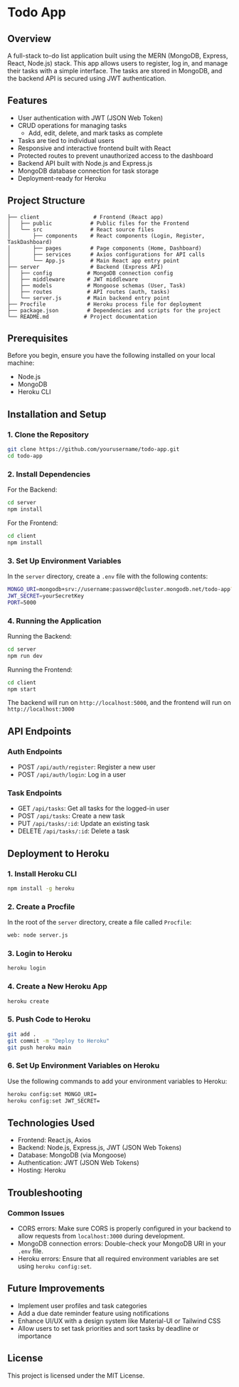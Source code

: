 # Todo App

## Overview
A full-stack to-do list application built using the MERN (MongoDB, Express, React, Node.js) stack. This app allows users to register, log in, and manage their tasks with a simple interface. The tasks are stored in MongoDB, and the backend API is secured using JWT authentication.

## Features
* User authentication with JWT (JSON Web Token)
* CRUD operations for managing tasks
  * Add, edit, delete, and mark tasks as complete
* Tasks are tied to individual users
* Responsive and interactive frontend built with React
* Protected routes to prevent unauthorized access to the dashboard
* Backend API built with Node.js and Express.js
* MongoDB database connection for task storage
* Deployment-ready for Heroku

## Project Structure
```
├── client                 # Frontend (React app)
│   ├── public            # Public files for the Frontend
│   └── src               # React source files
│       ├── components    # React components (Login, Register, TaskDashboard)
│       ├── pages         # Page components (Home, Dashboard)
│       ├── services      # Axios configurations for API calls
│       └── App.js        # Main React app entry point
├── server                # Backend (Express API)
│   ├── config           # MongoDB connection config
│   ├── middleware       # JWT middleware
│   ├── models           # Mongoose schemas (User, Task)
│   ├── routes           # API routes (auth, tasks)
│   └── server.js        # Main backend entry point
├── Procfile             # Heroku process file for deployment
├── package.json         # Dependencies and scripts for the project
└── README.md           # Project documentation
```

## Prerequisites
Before you begin, ensure you have the following installed on your local machine:
* Node.js
* MongoDB
* Heroku CLI

## Installation and Setup

### 1. Clone the Repository
```bash
git clone https://github.com/yourusername/todo-app.git
cd todo-app
```

### 2. Install Dependencies
For the Backend:
```bash
cd server
npm install
```

For the Frontend:
```bash
cd client
npm install
```

### 3. Set Up Environment Variables
In the `server` directory, create a `.env` file with the following contents:
```bash
MONGO_URI=mongodb+srv://username:password@cluster.mongodb.net/todo-app?retryWrites=true
JWT_SECRET=yourSecretKey
PORT=5000
```

### 4. Running the Application
Running the Backend:
```bash
cd server
npm run dev
```

Running the Frontend:
```bash
cd client
npm start
```

The backend will run on `http://localhost:5000`, and the frontend will run on `http://localhost:3000`

## API Endpoints

### Auth Endpoints
* POST `/api/auth/register`: Register a new user
* POST `/api/auth/login`: Log in a user

### Task Endpoints
* GET `/api/tasks`: Get all tasks for the logged-in user
* POST `/api/tasks`: Create a new task
* PUT `/api/tasks/:id`: Update an existing task
* DELETE `/api/tasks/:id`: Delete a task

## Deployment to Heroku

### 1. Install Heroku CLI
```bash
npm install -g heroku
```

### 2. Create a Procfile
In the root of the `server` directory, create a file called `Procfile`:
```bash
web: node server.js
```

### 3. Login to Heroku
```bash
heroku login
```

### 4. Create a New Heroku App
```bash
heroku create
```

### 5. Push Code to Heroku
```bash
git add .
git commit -m "Deploy to Heroku"
git push heroku main
```

### 6. Set Up Environment Variables on Heroku
Use the following commands to add your environment variables to Heroku:
```bash
heroku config:set MONGO_URI=
heroku config:set JWT_SECRET=
```

## Technologies Used
* Frontend: React.js, Axios
* Backend: Node.js, Express.js, JWT (JSON Web Tokens)
* Database: MongoDB (via Mongoose)
* Authentication: JWT (JSON Web Tokens)
* Hosting: Heroku

## Troubleshooting

### Common Issues
* CORS errors: Make sure CORS is properly configured in your backend to allow requests from `localhost:3000` during development.
* MongoDB connection errors: Double-check your MongoDB URI in your `.env` file.
* Heroku errors: Ensure that all required environment variables are set using `heroku config:set`.

## Future Improvements
* Implement user profiles and task categories
* Add a due date reminder feature using notifications
* Enhance UI/UX with a design system like Material-UI or Tailwind CSS
* Allow users to set task priorities and sort tasks by deadline or importance

## License
This project is licensed under the MIT License.
